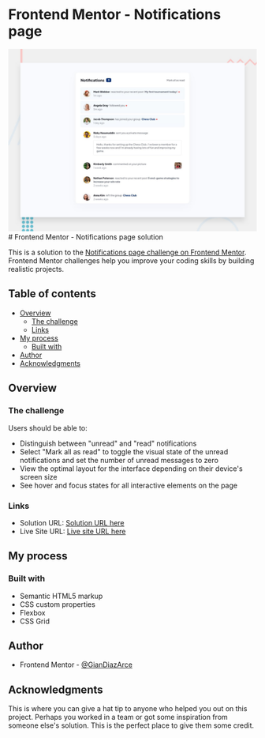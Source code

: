 # Frontend Mentor - Notifications page

![Design preview for the Notifications page coding challenge](./design/desktop-preview.jpg)# Frontend Mentor - Notifications page solution

This is a solution to the [Notifications page challenge on Frontend Mentor](https://www.frontendmentor.io/challenges/notifications-page-DqK5QAmKbC). Frontend Mentor challenges help you improve your coding skills by building realistic projects. 

## Table of contents

- [Overview](#overview)
  - [The challenge](#the-challenge)
  - [Links](#links)
- [My process](#my-process)
  - [Built with](#built-with)
- [Author](#author)
- [Acknowledgments](#acknowledgments)

## Overview

### The challenge

Users should be able to:

- Distinguish between "unread" and "read" notifications
- Select "Mark all as read" to toggle the visual state of the unread notifications and set the number of unread messages to zero
- View the optimal layout for the interface depending on their device's screen size
- See hover and focus states for all interactive elements on the page


### Links

- Solution URL: [Solution URL here](https://www.frontendmentor.io/solutions/frontendmentor-notification-page-aTIwUgHz_i)
- Live Site URL: [Live site URL here](https://giandiazarce.github.io/frontendmentor-notification-page/)

## My process

### Built with

- Semantic HTML5 markup
- CSS custom properties
- Flexbox
- CSS Grid

## Author

- Frontend Mentor - [@GianDiazArce](https://www.frontendmentor.io/profile/GianDiazArce)

## Acknowledgments

This is where you can give a hat tip to anyone who helped you out on this project. Perhaps you worked in a team or got some inspiration from someone else's solution. This is the perfect place to give them some credit.
